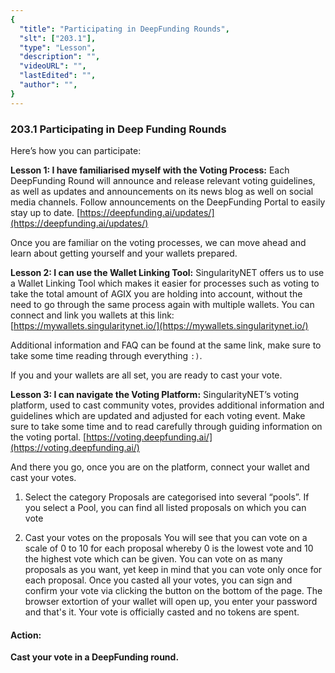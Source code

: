 ```yaml
---
{
  "title": "Participating in DeepFunding Rounds",
  "slt": ["203.1"],
  "type": "Lesson",
  "description": "",
  "videoURL": "",
  "lastEdited": "",
  "author": "",
}
---
```


### 203.1 Participating in Deep Funding Rounds

Here’s how you can participate:

**Lesson 1: I have familiarised myself with the Voting Process:**
Each DeepFunding Round will announce and release relevant voting guidelines, as well as updates and announcements on its news blog as well on social media channels.
Follow announcements on the DeepFunding Portal to easily stay up to date. [https://deepfunding.ai/updates/](https://deepfunding.ai/updates/)

Once you are familiar on the voting processes, we can move ahead and learn about getting yourself and your wallets prepared.

**Lesson 2: I can use the Wallet Linking Tool:**
SingularityNET offers us to use a Wallet Linking Tool which makes it easier for processes such as voting to take the total amount of AGIX you are holding into account, without the need to go through the same process again with multiple wallets.
You can connect and link you wallets at this link:
[https://mywallets.singularitynet.io/](https://mywallets.singularitynet.io/)

Additional information and FAQ can be found at the same link, make sure to take some time reading through everything `:)`.

If you and your wallets are all set, you are ready to cast your vote.

**Lesson 3: I can navigate the Voting Platform:**
SingularityNET’s voting platform, used to cast community votes, provides additional information and guidelines which are updated and adjusted for each voting event. Make sure to take some time and to read carefully through guiding information on the voting portal.
[https://voting.deepfunding.ai/](https://voting.deepfunding.ai/)

And there you go, once you are on the platform, connect your wallet and cast your votes.

1. Select the category
   Proposals are categorised into several “pools”. If you select a Pool, you can find all listed proposals on which you can vote

2. Cast your votes on the proposals
   You will see that you can vote on a scale of 0 to 10 for each proposal whereby 0 is the lowest vote and 10 the highest vote which can be given. You can vote on as many proposals as you want, yet keep in mind that you can vote only once for each proposal.
   Once you casted all your votes, you can sign and confirm your vote via clicking the button on the bottom of the page. The browser extortion of your wallet will open up, you enter your password and that's it. Your vote is officially casted and no tokens are spent.

#### Action:

**Cast your vote in a DeepFunding round.**
